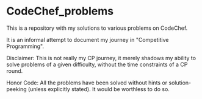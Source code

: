 # CodeChef_problems
This is a repository with my solutions to various problems on CodeChef.

It is an informal attempt to document my journey in "Competitive Programming".

Disclaimer: This is not really my CP journey, it merely shadows my ability to solve
problems of a given difficulty, without the time constraints of a CP round.

Honor Code: All the problems have been solved without hints or solution-peeking (unless explicitly stated).
It would be worthless to do so.
